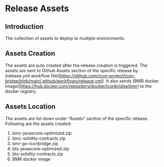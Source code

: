 # Release Assets
## Introduction
The collection of assets to deploy to multiple environments.

## Assets Creation
The assets are auto created after the release creation is triggered. The assets are sent to Github Assets section of the specific release by (release.yml workflow file)[https://github.com/icon-project/icon-bridge/blob/main/.github/workflows/release.yml]. It also sends (BMR docker image)[https://hub.docker.com/repository/docker/iconbridge/bmr] to the docker registry.
 
## Assets Location
The assets are list down under "Assets" section of the specific release. Following are the assets created:
1. bmc-javascore-optimized.zip
2. bmc-solidity-contracts.zip
3. bmr-go-iconbridge.zip
4. bts-javascore-optimized.zip
5. bts-solidity-contracts.zip
6. BMR docker image

